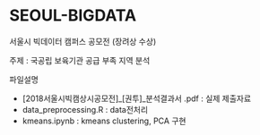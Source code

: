 # SEOUL-BIGDATA
서울시 빅데이터 캠퍼스 공모전 (장려상 수상)  


주제 : 국공립 보육기관 공급 부족 지역 분석  


파일설명

<ul>
<li> [2018서울시빅캠상시공모전]_[권투]_분석결과서 .pdf : 실제 제출자료</li>
<li> data_preprocessing.R : data전처리</li>
<li> kmeans.ipynb : kmeans clustering, PCA 구현</li>
